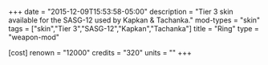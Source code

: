 +++
date = "2015-12-09T15:53:58-05:00"
description = "Tier 3 skin available for the SASG-12 used by Kapkan & Tachanka."
mod-types = "skin"
tags = ["skin","Tier 3","SASG-12","Kapkan","Tachanka"]
title = "Ring"
type = "weapon-mod"

[cost]
  renown = "12000"
  credits = "320"
  units = ""
+++
